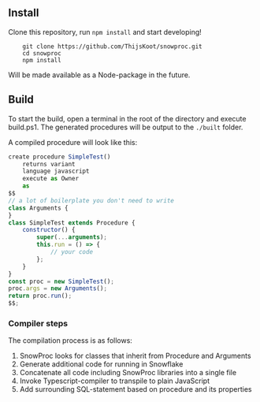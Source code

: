 ## Install
Clone this repository, run `npm install` and start developing!
```
    git clone https://github.com/ThijsKoot/snowproc.git
    cd snowproc
    npm install
```

Will be made available as a Node-package in the future. 

## Build
To start the build, open a terminal in the root of the directory and execute build.ps1. The generated procedures will be output to the `./built` folder.

A compiled procedure will look like this:

```javascript
create procedure SimpleTest()
	returns variant
	language javascript
	execute as Owner
	as
$$
// a lot of boilerplate you don't need to write
class Arguments {
}
class SimpleTest extends Procedure {
    constructor() {
        super(...arguments);
        this.run = () => {
            // your code
        };
    }
}
const proc = new SimpleTest();
proc.args = new Arguments();
return proc.run();
$$;
```

### Compiler steps

The compilation process is as follows:
1. SnowProc looks for classes that inherit from Procedure and Arguments
2. Generate additional code for running in Snowflake
3. Concatenate all code including SnowProc libraries into a single file
4. Invoke Typescript-compiler to transpile to plain JavaScript
5. Add surrounding SQL-statement based on procedure and its properties